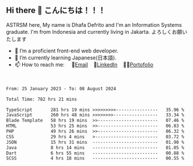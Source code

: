 ## Hi there 👋 こんにちは！！！
ASTRSM here, My name is Dhafa Defrito and I'm an Information Systems graduate. I'm from Indonesia and currently living in Jakarta. よろしくお願いたします

- 🔭 I’m a proficient front-end web developer.
- 🌱 I’m currently learning Japanese(日本語).
- 📫 How to reach me: &nbsp;&nbsp;&nbsp;&nbsp;📧[Email](ddefrito@gmail.com)&nbsp;&nbsp;&nbsp;&nbsp;💼[LinkedIn](https://www.linkedin.com/in/dhafa-defrita-rama-yudistira-9357a9229/)&nbsp;&nbsp;&nbsp;&nbsp;👨‍🎨[Portofolio](https://ddefrito.vercel.app/)
<br>
<!-- <p align="left">
<a href="https://github.com/ASTRSM">
  <img height="180em" src="https://github-readme-stats-eight-theta.vercel.app/api?username=ASTRSM&show_icons=true&theme=dracula&include_all_commits=true&count_private=true"/>
  <img height="180em" src="https://github-readme-stats-eight-theta.vercel.app/api/top-langs/?username=ASTRSM&layout=compact&langs_count=8&theme=dracula"/>
</a>
</p> -->

<!--START_SECTION:waka-->

```txt
From: 25 January 2023 - To: 08 August 2024

Total Time: 782 hrs 21 mins

TypeScript       281 hrs 19 mins >>>>>>>>>----------------   35.96 %
JavaScript       260 hrs 48 mins >>>>>>>>-----------------   33.34 %
Blade Template   58 hrs 19 mins  >>-----------------------   07.46 %
HTML             53 hrs 25 mins  >>-----------------------   06.83 %
PHP              49 hrs 26 mins  >>-----------------------   06.32 %
CSS              29 hrs 4 mins   >------------------------   03.72 %
JSON             15 hrs 31 mins  -------------------------   01.98 %
Java             8 hrs 14 mins   -------------------------   01.05 %
Dart             6 hrs 55 mins   -------------------------   00.88 %
SCSS             4 hrs 18 mins   -------------------------   00.55 %
```

<!--END_SECTION:waka-->
